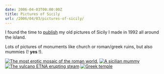 ```yaml
---
date: 2006-04-03T00:00:00Z
title: Pictures of Sicily
url: /2006/04/03/pictures-of-sicily/
---
```


I found the time to [publish](http://www.flickr.com/photos/57244393@N00/sets/72057594096218657/) my old pictures of Sicily I made in 1992 all around the island.

Lots of pictures of monuments like church or roman/greek ruins, but also mummies (! **yes** !).

[![The most erotic mosaic of the roman world.](http://static.flickr.com/39/122354508_6c998f2b01_s.jpg)](http://static.flickr.com/39/122354508_6c998f2b01.jpg)
[![A sicilian mummy](http://static.flickr.com/34/122292465_3122af00f7_s.jpg)](http://static.flickr.com/34/122292465_3122af00f7.jpg)
[![The vulcano ETNA erupting steam](http://static.flickr.com/42/121537683_cf001f6fb1_s.jpg)](http://static.flickr.com/42/121537683_cf001f6fb1.jpg)
[![Greek temple](http://static.flickr.com/37/122307725_76f1939463_s.jpg)](http://static.flickr.com/37/122307725_76f1939463.jpg)
